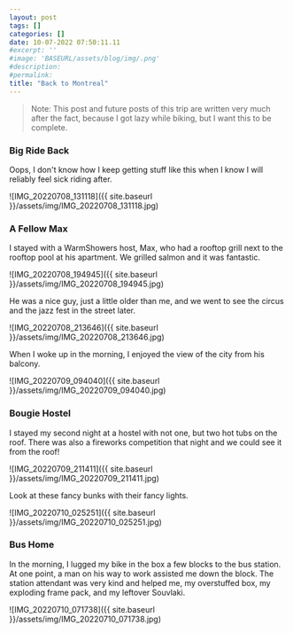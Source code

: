 ```yaml
---
layout: post
tags: []
categories: []
date: 10-07-2022 07:50:11.11
#excerpt: ''
#image: 'BASEURL/assets/blog/img/.png'
#description:
#permalink:
title: "Back to Montreal"
---
```


> Note: This post and future posts of this trip are written very much after the
fact, because I got lazy while biking, but I want this to be complete.

### Big Ride Back

Oops, I don't know how I keep getting stuff like this when I know I will
reliably feel sick riding after.

![IMG_20220708_131118]({{ site.baseurl }}/assets/img/IMG_20220708_131118.jpg)

### A Fellow Max

I stayed with a WarmShowers host, Max, who had a rooftop grill next to the
rooftop pool at his apartment. We grilled salmon and it was fantastic.

![IMG_20220708_194945]({{ site.baseurl }}/assets/img/IMG_20220708_194945.jpg)

He was a nice guy, just a little older than me, and we went to see the circus
and the jazz fest in the street later.

![IMG_20220708_213646]({{ site.baseurl }}/assets/img/IMG_20220708_213646.jpg)

When I woke up in the morning, I enjoyed the view of the city from his balcony.

![IMG_20220709_094040]({{ site.baseurl }}/assets/img/IMG_20220709_094040.jpg)

### Bougie Hostel

I stayed my second night at a hostel with not one, but two hot tubs on the
roof. There was also a fireworks competition that night and we could see it
from the roof!

![IMG_20220709_211411]({{ site.baseurl }}/assets/img/IMG_20220709_211411.jpg)

Look at these fancy bunks with their fancy lights.

![IMG_20220710_025251]({{ site.baseurl }}/assets/img/IMG_20220710_025251.jpg)

### Bus Home

In the morning, I lugged my bike in the box a few blocks to the bus station. At
one point, a man on his way to work assisted me down the block. The station
attendant was very kind and helped me, my overstuffed box, my exploding frame
pack, and my leftover Souvlaki.

![IMG_20220710_071738]({{ site.baseurl }}/assets/img/IMG_20220710_071738.jpg)

